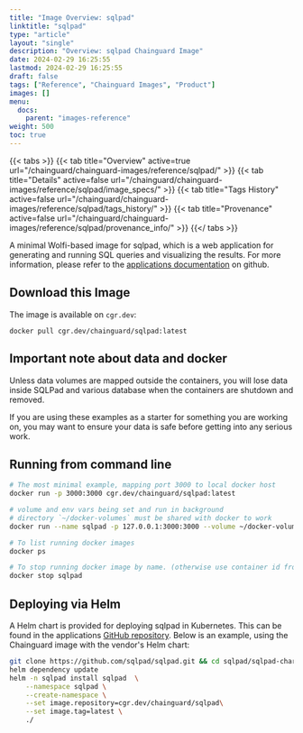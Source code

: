 ```yaml
---
title: "Image Overview: sqlpad"
linktitle: "sqlpad"
type: "article"
layout: "single"
description: "Overview: sqlpad Chainguard Image"
date: 2024-02-29 16:25:55
lastmod: 2024-02-29 16:25:55
draft: false
tags: ["Reference", "Chainguard Images", "Product"]
images: []
menu: 
  docs: 
    parent: "images-reference"
weight: 500
toc: true
---
```


{{< tabs >}}
{{< tab title="Overview" active=true url="/chainguard/chainguard-images/reference/sqlpad/" >}}
{{< tab title="Details" active=false url="/chainguard/chainguard-images/reference/sqlpad/image_specs/" >}}
{{< tab title="Tags History" active=false url="/chainguard/chainguard-images/reference/sqlpad/tags_history/" >}}
{{< tab title="Provenance" active=false url="/chainguard/chainguard-images/reference/sqlpad/provenance_info/" >}}
{{</ tabs >}}



<!--overview:start-->
A minimal Wolfi-based image for sqlpad, which is a web application for generating and running SQL queries and visualizing the results. For more information, please refer to the [applications documentation](https://github.com/sqlpad/sqlpad) on github.
<!--overview:end-->

<!--getting:start-->
## Download this Image
The image is available on `cgr.dev`:

```
docker pull cgr.dev/chainguard/sqlpad:latest
```
<!--getting:end-->

<!--body:start-->
## Important note about data and docker

Unless data volumes are mapped outside the containers, you will lose data inside SQLPad and various database when the containers are shutdown and removed.

If you are using these examples as a starter for something you are working on, you may want to ensure your data is safe before getting into any serious work.

## Running from command line

```sh
# The most minimal example, mapping port 3000 to local docker host
docker run -p 3000:3000 cgr.dev/chainguard/sqlpad:latest

# volume and env vars being set and run in background
# directory `~/docker-volumes` must be shared with docker to work
docker run --name sqlpad -p 127.0.0.1:3000:3000 --volume ~/docker-volumes/sqlpad-postgres:/var/lib/sqlpad --detach cgr.dev/chainguard/sqlpad:latest

# To list running docker images
docker ps

# To stop running docker image by name. (otherwise use container id from `docker ps`)
docker stop sqlpad
```

## Deploying via Helm
A Helm chart is provided for deploying sqlpad in Kubernetes. This can be found in the applications [GitHub repository](https://github.com/sqlpad/sqlpad/tree/master/sqlpad-charts).
Below is an example, using the Chainguard image with the vendor's Helm chart:
```bash
git clone https://github.com/sqlpad/sqlpad.git && cd sqlpad/sqlpad-charts
helm dependency update
helm -n sqlpad install sqlpad  \
    --namespace sqlpad \
    --create-namespace \
    --set image.repository=cgr.dev/chainguard/sqlpad\
    --set image.tag=latest \
    ./
```
<!--body:end-->

